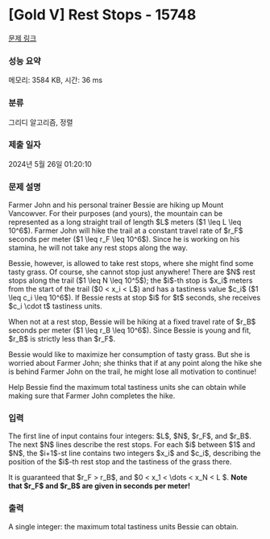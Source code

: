 # [Gold V] Rest Stops - 15748 

[문제 링크](https://www.acmicpc.net/problem/15748) 

### 성능 요약

메모리: 3584 KB, 시간: 36 ms

### 분류

그리디 알고리즘, 정렬

### 제출 일자

2024년 5월 26일 01:20:10

### 문제 설명

<p>Farmer John and his personal trainer Bessie are hiking up Mount Vancowver. For their purposes (and yours), the mountain can be represented as a long straight trail of length $L$ meters ($1 \leq L \leq 10^6$). Farmer John will hike the trail at a constant travel rate of $r_F$ seconds per meter ($1 \leq r_F \leq 10^6$). Since he is working on his stamina, he will not take any rest stops along the way.</p>

<p>Bessie, however, is allowed to take rest stops, where she might find some tasty grass. Of course, she cannot stop just anywhere! There are $N$ rest stops along the trail ($1 \leq N \leq 10^5$); the $i$-th stop is $x_i$ meters from the start of the trail ($0 < x_i < L$) and has a tastiness value $c_i$ ($1 \leq c_i \leq 10^6$). If Bessie rests at stop $i$ for $t$ seconds, she receives $c_i \cdot t$ tastiness units.</p>

<p>When not at a rest stop, Bessie will be hiking at a fixed travel rate of $r_B$ seconds per meter ($1 \leq r_B \leq 10^6$). Since Bessie is young and fit, $r_B$ is strictly less than $r_F$.</p>

<p>Bessie would like to maximize her consumption of tasty grass. But she is worried about Farmer John; she thinks that if at any point along the hike she is behind Farmer John on the trail, he might lose all motivation to continue!</p>

<p>Help Bessie find the maximum total tastiness units she can obtain while making sure that Farmer John completes the hike.</p>

### 입력 

 <p>The first line of input contains four integers: $L$, $N$, $r_F$, and $r_B$. The next $N$ lines describe the rest stops. For each $i$ between $1$ and $N$, the $i+1$-st line contains two integers $x_i$ and $c_i$, describing the position of the $i$-th rest stop and the tastiness of the grass there.</p>

<p>It is guaranteed that $r_F > r_B$, and $0 < x_1 < \dots < x_N < L $. <strong> Note that $r_F$ and $r_B$ are given in seconds per meter! </strong></p>

### 출력 

 <p>A single integer: the maximum total tastiness units Bessie can obtain.</p>

